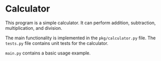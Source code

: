 # Calculator

This program is a simple calculator. It can perform addition, subtraction, multiplication, and division.

The main functionality is implemented in the `pkg/calculator.py` file. The `tests.py` file contains unit tests for the calculator.

`main.py` contains a basic usage example.
